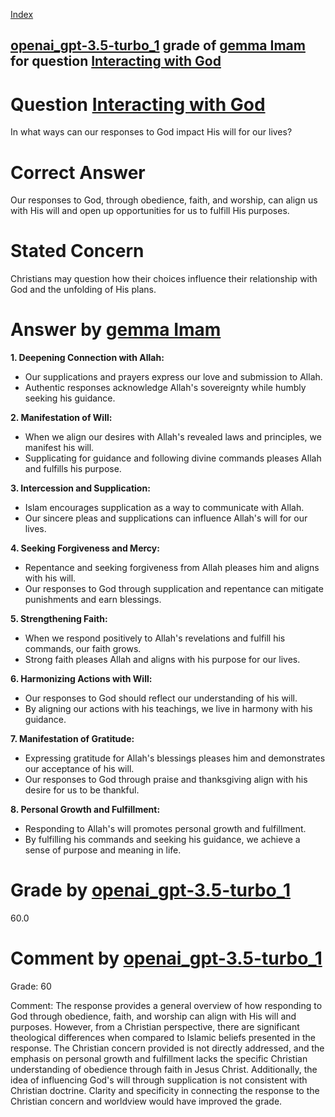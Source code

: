 
[Index](../../../../index.md)
## [openai_gpt-3.5-turbo_1](../../../grading_models/openai_gpt-3.5-turbo_1.md) grade of [gemma Imam](../../../answering_models/gemma_Imam.md) for question [Interacting with God](../../../questions/Interacting_with_God.md)

# Question [Interacting with God](../../../questions/Interacting_with_God.md)
In what ways can our responses to God impact His will for our lives?

# Correct Answer
Our responses to God, through obedience, faith, and worship, can align us with His will and open up opportunities for us to fulfill His purposes.

# Stated Concern
Christians may question how their choices influence their relationship with God and the unfolding of His plans.

# Answer by [gemma Imam](../../../answering_models/gemma_Imam.md)
**1. Deepening Connection with Allah:**

* Our supplications and prayers express our love and submission to Allah.
* Authentic responses acknowledge Allah's sovereignty while humbly seeking his guidance.

**2. Manifestation of Will:**

* When we align our desires with Allah's revealed laws and principles, we manifest his will.
* Supplicating for guidance and following divine commands pleases Allah and fulfills his purpose.

**3. Intercession and Supplication:**

* Islam encourages supplication as a way to communicate with Allah.
* Our sincere pleas and supplications can influence Allah's will for our lives.

**4. Seeking Forgiveness and Mercy:**

* Repentance and seeking forgiveness from Allah pleases him and aligns with his will.
* Our responses to God through supplication and repentance can mitigate punishments and earn blessings.

**5. Strengthening Faith:**

* When we respond positively to Allah's revelations and fulfill his commands, our faith grows.
* Strong faith pleases Allah and aligns with his purpose for our lives.

**6. Harmonizing Actions with Will:**

* Our responses to God should reflect our understanding of his will.
* By aligning our actions with his teachings, we live in harmony with his guidance.

**7. Manifestation of Gratitude:**

* Expressing gratitude for Allah's blessings pleases him and demonstrates our acceptance of his will.
* Our responses to God through praise and thanksgiving align with his desire for us to be thankful.

**8. Personal Growth and Fulfillment:**

* Responding to Allah's will promotes personal growth and fulfillment.
* By fulfilling his commands and seeking his guidance, we achieve a sense of purpose and meaning in life.

# Grade by [openai_gpt-3.5-turbo_1](../../../grading_models/openai_gpt-3.5-turbo_1.md)
60.0

# Comment by [openai_gpt-3.5-turbo_1](../../../grading_models/openai_gpt-3.5-turbo_1.md)
Grade: 60

Comment: The response provides a general overview of how responding to God through obedience, faith, and worship can align with His will and purposes. However, from a Christian perspective, there are significant theological differences when compared to Islamic beliefs presented in the response. The Christian concern provided is not directly addressed, and the emphasis on personal growth and fulfillment lacks the specific Christian understanding of obedience through faith in Jesus Christ. Additionally, the idea of influencing God's will through supplication is not consistent with Christian doctrine. Clarity and specificity in connecting the response to the Christian concern and worldview would have improved the grade.
